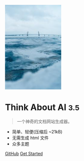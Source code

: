 <!--_coverpage.md-->

![logo](logo.jpg)

# Think About AI <small>3.5</small>

>一个神奇的文档网站生成器。

- 简单、轻便(压缩后 ~21kB)
- 无需生成 html 文件
- 众多主题

[GitHub](https://github.com/docsifyjs/docsify)
[Get Started](README)